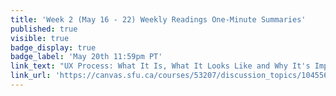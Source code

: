 ```yaml
---
title: 'Week 2 (May 16 - 22) Weekly Readings One-Minute Summaries'
published: true
visible: true
badge_display: true
badge_label: 'May 20th 11:59pm PT'
link_text: "UX Process: What It Is, What It Looks Like and Why It's Important"
link_url: 'https://canvas.sfu.ca/courses/53207/discussion_topics/1045563'
---
```


